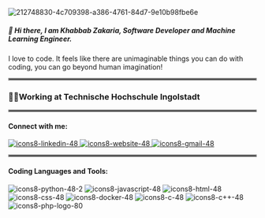 ![212748830-4c709398-a386-4761-84d7-9e10b98fbe6e](https://github.com/KhabbabZakaria/KhabbabZakaria/assets/46716277/d749e355-208b-4c27-b61b-00af4a9c4677)
##### 👋 Hi there, I am Khabbab Zakaria, Software Developer and Machine Learning Engineer.
I love to code. It feels like there are unimaginable things you can do with coding, you can go beyond human imagination!
<hr style="border:2px solid gray">

### 🧑‍💻Working at Technische Hochschule Ingolstadt 

<hr style="border:2px solid gray">

#### Connect with me:
[![icons8-linkedin-48](https://github.com/KhabbabZakaria/KhabbabZakaria/assets/46716277/7cd1e20c-d7ce-4d26-9288-a3855eb3b8fa)
](https://www.linkedin.com/in/khabbabzakaria/)[![icons8-website-48](https://github.com/KhabbabZakaria/KhabbabZakaria/assets/46716277/c31afb45-9cc4-43c7-8c8b-3ecdfee0e1d3)
](http://zakawolf.pythonanywhere.com) [![icons8-gmail-48](https://github.com/KhabbabZakaria/KhabbabZakaria/assets/46716277/2e4ebbde-5bdf-4189-9d4e-ee5ca8bb0b83)](mailto:zakariak.engg@gmail.com)

<hr style="border:2px solid gray">

#### Coding Languages and Tools:
![icons8-python-48-2](https://github.com/KhabbabZakaria/KhabbabZakaria/assets/46716277/9b4d23f9-c7dc-47d2-8b54-66c93318caf2)
![icons8-javascript-48](https://github.com/KhabbabZakaria/KhabbabZakaria/assets/46716277/b3baec01-8137-42a4-a810-0bed3a16598d)
![icons8-html-48](https://github.com/KhabbabZakaria/KhabbabZakaria/assets/46716277/9536d2fc-abf3-44c3-973a-c6565ccbd9e6)
![icons8-css-48](https://github.com/KhabbabZakaria/KhabbabZakaria/assets/46716277/376fc2a3-0d76-42fb-af1e-950c1846d588)
![icons8-docker-48](https://github.com/KhabbabZakaria/KhabbabZakaria/assets/46716277/1118ab8b-00ff-4d9f-b727-ed64e5639258)
![icons8-c-48](https://github.com/KhabbabZakaria/KhabbabZakaria/assets/46716277/8aa36c8f-3de5-490c-aa02-a0593d6d4403)
![icons8-c++-48](https://github.com/KhabbabZakaria/KhabbabZakaria/assets/46716277/07dcdcea-2c94-4f8c-af7e-89a494408c4f)
![icons8-php-logo-80](https://github.com/KhabbabZakaria/KhabbabZakaria/assets/46716277/98ffe915-7c28-4ff0-a9b9-e285d906beb6)




